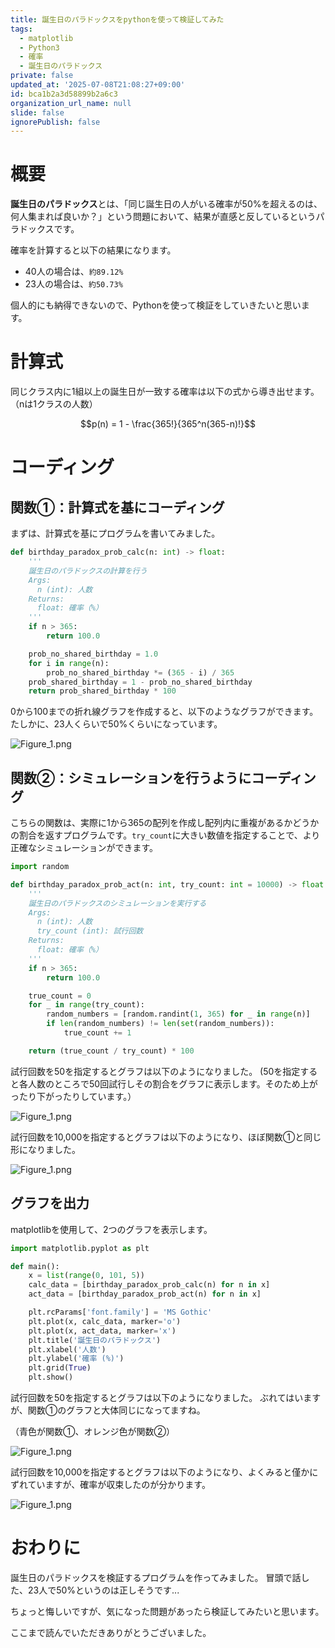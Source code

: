 ```yaml
---
title: 誕生日のパラドックスをpythonを使って検証してみた
tags:
  - matplotlib
  - Python3
  - 確率
  - 誕生日のパラドックス
private: false
updated_at: '2025-07-08T21:08:27+09:00'
id: bca1b2a3d58899b2a6c3
organization_url_name: null
slide: false
ignorePublish: false
---
```

# 概要


**誕生日のパラドックス**とは、「同じ誕生日の人がいる確率が50%を超えるのは、何人集まれば良いか？」という問題において、結果が直感と反しているというパラドックスです。


確率を計算すると以下の結果になります。

- 40人の場合は、`約89.12%`
- 23人の場合は、`約50.73%`

個人的にも納得できないので、Pythonを使って検証をしていきたいと思います。

# 計算式

同じクラス内に1組以上の誕生日が一致する確率は以下の式から導き出せます。（nは1クラスの人数）

```math
p(n) = 1 - \frac{365!}{365^n(365-n)!}
```


# コーディング


## 関数①：計算式を基にコーディング

まずは、計算式を基にプログラムを書いてみました。

```python
def birthday_paradox_prob_calc(n: int) -> float:
    '''
    誕生日のパラドックスの計算を行う
    Args:
      n (int): 人数
    Returns:
      float: 確率（%）
    '''
    if n > 365:
        return 100.0

    prob_no_shared_birthday = 1.0
    for i in range(n):
        prob_no_shared_birthday *= (365 - i) / 365
    prob_shared_birthday = 1 - prob_no_shared_birthday
    return prob_shared_birthday * 100
```

0から100までの折れ線グラフを作成すると、以下のようなグラフができます。
たしかに、23人くらいで50%くらいになっています。


![Figure_1.png](https://qiita-image-store.s3.ap-northeast-1.amazonaws.com/0/473097/cb69daba-236e-b301-a93d-b0934b6ca21d.png)



## 関数②：シミュレーションを行うようにコーディング

こちらの関数は、実際に1から365の配列を作成し配列内に重複があるかどうかの割合を返すプログラムです。`try_count`に大きい数値を指定することで、より正確なシミュレーションができます。


```python
import random

def birthday_paradox_prob_act(n: int, try_count: int = 10000) -> float:
    '''
    誕生日のパラドックスのシミュレーションを実行する
    Args:
      n (int): 人数
      try_count (int): 試行回数
    Returns:
      float: 確率（%）
    '''
    if n > 365:
        return 100.0

    true_count = 0
    for _ in range(try_count):
        random_numbers = [random.randint(1, 365) for _ in range(n)]
        if len(random_numbers) != len(set(random_numbers)):
            true_count += 1

    return (true_count / try_count) * 100
```

試行回数を50を指定するとグラフは以下のようになりました。
(50を指定すると各人数のところで50回試行しその割合をグラフに表示します。そのため上がったり下がったりしています。）

![Figure_1.png](https://qiita-image-store.s3.ap-northeast-1.amazonaws.com/0/473097/b9cf28c9-4619-c5a6-5cc0-40916961ba5c.png)

試行回数を10,000を指定するとグラフは以下のようになり、ほぼ関数①と同じ形になりました。

![Figure_1.png](https://qiita-image-store.s3.ap-northeast-1.amazonaws.com/0/473097/29c3d6d3-9d4b-b8a3-6507-ecc18b85c0ad.png)




## グラフを出力

matplotlibを使用して、2つのグラフを表示します。

```python
import matplotlib.pyplot as plt

def main():
    x = list(range(0, 101, 5))
    calc_data = [birthday_paradox_prob_calc(n) for n in x]
    act_data = [birthday_paradox_prob_act(n) for n in x]

    plt.rcParams['font.family'] = 'MS Gothic'
    plt.plot(x, calc_data, marker='o')
    plt.plot(x, act_data, marker='x')
    plt.title('誕生日のパラドックス')
    plt.xlabel('人数')
    plt.ylabel('確率 (%)')
    plt.grid(True)
    plt.show()
```

試行回数を50を指定するとグラフは以下のようになりました。
ぶれてはいますが、関数①のグラフと大体同じになってますね。

（青色が関数①、オレンジ色が関数②）

![Figure_1.png](https://qiita-image-store.s3.ap-northeast-1.amazonaws.com/0/473097/490c34fd-399f-a431-672b-769d3447e2b9.png)

試行回数を10,000を指定するとグラフは以下のようになり、よくみると僅かにずれていますが、確率が収束したのが分かります。

![Figure_1.png](https://qiita-image-store.s3.ap-northeast-1.amazonaws.com/0/473097/bd7236f3-c0e2-4876-d51e-b0520f43b9fd.png)

# おわりに

誕生日のパラドックスを検証するプログラムを作ってみました。
冒頭で話した、23人で50%というのは正しそうです...

ちょっと悔しいですが、気になった問題があったら検証してみたいと思います。

ここまで読んでいただきありがとうございました。
